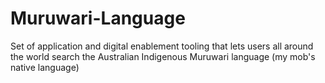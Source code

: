 # Muruwari-Language
Set of application and digital enablement tooling that lets users all around the world search the Australian Indigenous Muruwari language (my mob's native language)
